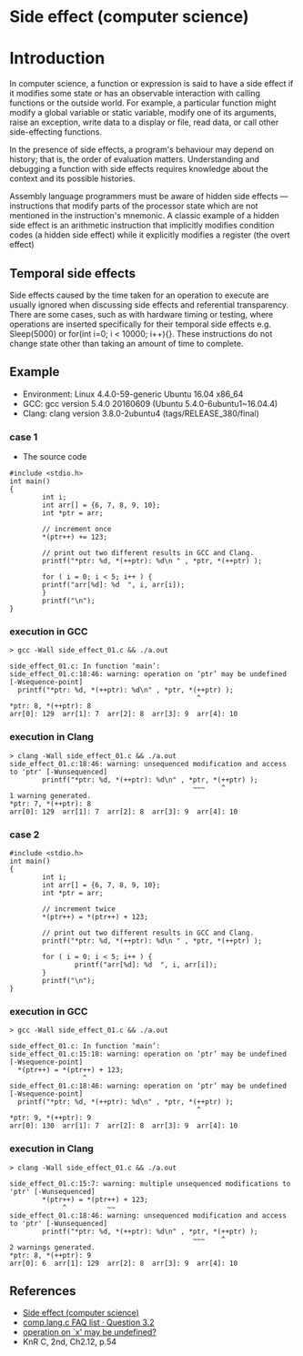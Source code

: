 # Side effect (computer science)

# Introduction
In computer science, a function or expression is said to have a side effect if it modifies some state or has an observable interaction with calling functions or the outside world. For example, a particular function might modify a global variable or static variable, modify one of its arguments, raise an exception, write data to a display or file, read data, or call other side-effecting functions.

In the presence of side effects, a program's behaviour may depend on history; that is, the order of evaluation matters. Understanding and debugging a function with side effects requires knowledge about the context and its possible histories.

Assembly language programmers must be aware of hidden side effects — instructions that modify parts of the processor state which are not mentioned in the instruction's mnemonic. A classic example of a hidden side effect is an arithmetic instruction that implicitly modifies condition codes (a hidden side effect) while it explicitly modifies a register (the overt effect)

## Temporal side effects

Side effects caused by the time taken for an operation to execute are usually ignored when discussing side effects and referential transparency. There are some cases, such as with hardware timing or testing, where operations are inserted specifically for their temporal side effects e.g. Sleep(5000) or for(int i=0; i < 10000; i++){}. These instructions do not change state other than taking an amount of time to complete.

## Example

 * Environment: Linux 4.4.0-59-generic Ubuntu 16.04 x86_64
 * GCC: gcc version 5.4.0 20160609 (Ubuntu 5.4.0-6ubuntu1~16.04.4)
 * Clang: clang version 3.8.0-2ubuntu4 (tags/RELEASE_380/final)

### case 1
 * The source code

```clike=
#include <stdio.h>
int main()
{
        int i;
        int arr[] = {6, 7, 8, 9, 10};
        int *ptr = arr;

        // increment once
        *(ptr++) += 123;

        // print out two different results in GCC and Clang.
        printf("*ptr: %d, *(++ptr): %d\n " , *ptr, *(++ptr) );

        for ( i = 0; i < 5; i++ ) {
        printf("arr[%d]: %d  ", i, arr[i]);
        }
        printf("\n");
}
```
### execution in GCC

```shell=
> gcc -Wall side_effect_01.c && ./a.out

side_effect_01.c: In function ‘main’:
side_effect_01.c:18:46: warning: operation on ‘ptr’ may be undefined [-Wsequence-point]
  printf("*ptr: %d, *(++ptr): %d\n" , *ptr, *(++ptr) );
                                              ^
*ptr: 8, *(++ptr): 8
arr[0]: 129  arr[1]: 7  arr[2]: 8  arr[3]: 9  arr[4]: 10
```

### execution in Clang

```shell=
> clang -Wall side_effect_01.c && ./a.out
side_effect_01.c:18:46: warning: unsequenced modification and access to 'ptr' [-Wunsequenced]
        printf("*ptr: %d, *(++ptr): %d\n" , *ptr, *(++ptr) );
                                             ~~~    ^
1 warning generated.
*ptr: 7, *(++ptr): 8
arr[0]: 129  arr[1]: 7  arr[2]: 8  arr[3]: 9  arr[4]: 10
```


### case 2

```clike=
#include <stdio.h>
int main()
{
        int i;
        int arr[] = {6, 7, 8, 9, 10};
        int *ptr = arr;

        // increment twice
        *(ptr++) = *(ptr++) + 123;

        // print out two different results in GCC and Clang.
        printf("*ptr: %d, *(++ptr): %d\n " , *ptr, *(++ptr) );

        for ( i = 0; i < 5; i++ ) {
                printf("arr[%d]: %d  ", i, arr[i]);
        }
        printf("\n");
}
```

### execution in GCC

```shell=
> gcc -Wall side_effect_01.c && ./a.out

side_effect_01.c: In function ‘main’:
side_effect_01.c:15:18: warning: operation on ‘ptr’ may be undefined [-Wsequence-point]
  *(ptr++) = *(ptr++) + 123;
                  ^
side_effect_01.c:18:46: warning: operation on ‘ptr’ may be undefined [-Wsequence-point]
  printf("*ptr: %d, *(++ptr): %d\n" , *ptr, *(++ptr) );
                                              ^
*ptr: 9, *(++ptr): 9
arr[0]: 130  arr[1]: 7  arr[2]: 8  arr[3]: 9  arr[4]: 10
```

### execution in Clang

```shell=
> clang -Wall side_effect_01.c && ./a.out

side_effect_01.c:15:7: warning: multiple unsequenced modifications to 'ptr' [-Wunsequenced]
        *(ptr++) = *(ptr++) + 123;
             ^          ~~
side_effect_01.c:18:46: warning: unsequenced modification and access to 'ptr' [-Wunsequenced]
        printf("*ptr: %d, *(++ptr): %d\n" , *ptr, *(++ptr) );
                                             ~~~    ^
2 warnings generated.
*ptr: 8, *(++ptr): 9
arr[0]: 6  arr[1]: 129  arr[2]: 8  arr[3]: 9  arr[4]: 10
```


## References
 * [Side effect (computer science)](https://en.wikipedia.org/wiki/Side_effect_(computer_science))
 * [comp.lang.c FAQ list · Question 3.2](http://c-faq.com/expr/evalorder2.html)
 * [operation on `x' may be undefined?](https://bytes.com/topic/c/answers/222558-operation-x-may-undefined)
 * KnR C, 2nd, Ch2.12, p.54
